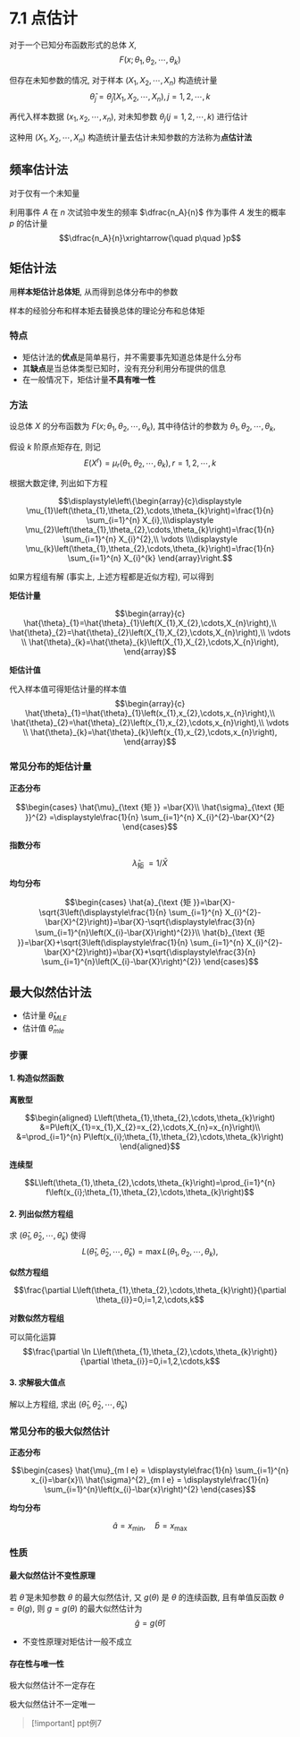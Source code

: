 7.1 点估计
===
对于一个已知分布函数形式的总体 $X$,
$$F\left(x;\theta_{1},\theta_{2},\cdots,\theta_{k}\right)$$

但存在未知参数的情况, 对于样本 $\left(X_{1},X_{2},\cdots,X_{n}\right)$ 构造统计量
$$\hat{\theta}_{j}=\hat{\theta}_{j}\left(X_{1},X_{2},\cdots,X_{n}\right),j=1,2,\cdots,k$$

再代入样本数据 $\left(x_{1},x_{2},\cdots,x_{n}\right)$, 对未知参数 $\theta_{j}(j=1,2,\cdots,k)$ 进行估计

这种用 $\left(X_{1},X_{2},\cdots,X_{n}\right)$ 构造统计量去估计未知参数的方法称为**点估计法**

## 频率估计法
对于仅有一个未知量

利用事件 $A$ 在 $n$ 次试验中发生的频率 $\dfrac{n_A}{n}$ 作为事件 $A$ 发生的概率 $p$ 的估计量
$$\dfrac{n_A}{n}\xrightarrow{\quad p\quad }p$$

## 矩估计法
用**样本矩估计总体矩**, 从而得到总体分布中的参数

样本的经验分布和样本矩去替换总体的理论分布和总体矩

### 特点
- 矩估计法的**优点**是简单易行，并不需要事先知道总体是什么分布
- 其**缺点**是当总体类型已知时，没有充分利用分布提供的信息
- 在一般情况下，矩估计量**不具有唯一性**

### 方法
设总体 $X$ 的分布函数为 $F\left(x;\theta_{1},\theta_{2},\cdots,\theta_{k}\right)$, 其中待估计的参数为 $\theta_{1},\theta_{2},\cdots,\theta_{k}$,

假设 $k$ 阶原点矩存在, 则记
$$E\left(X^{r}\right)=\mu_{r}\left(\theta_{1},\theta_{2},\cdots,\theta_{k}\right),r=1,2,\cdots,k$$

根据大数定律, 列出如下方程

$$\displaystyle\left\{\begin{array}{c}\displaystyle
\mu_{1}\left(\theta_{1},\theta_{2},\cdots,\theta_{k}\right)=\frac{1}{n} \sum_{i=1}^{n} X_{i},\\\displaystyle
\mu_{2}\left(\theta_{1},\theta_{2},\cdots,\theta_{k}\right)=\frac{1}{n} \sum_{i=1}^{n} X_{i}^{2},\\
\vdots \\\displaystyle
\mu_{k}\left(\theta_{1},\theta_{2},\cdots,\theta_{k}\right)=\frac{1}{n} \sum_{i=1}^{n} X_{i}^{k}
\end{array}\right.$$

如果方程组有解 (事实上, 上述方程都是近似方程), 可以得到

**矩估计量**

$$\begin{array}{c}
\hat{\theta}_{1}=\hat{\theta}_{1}\left(X_{1},X_{2},\cdots,X_{n}\right),\\
\hat{\theta}_{2}=\hat{\theta}_{2}\left(X_{1},X_{2},\cdots,X_{n}\right),\\
\vdots \\
\hat{\theta}_{k}=\hat{\theta}_{k}\left(X_{1},X_{2},\cdots,X_{n}\right),
\end{array}$$

**矩估计值**

代入样本值可得矩估计量的样本值
$$\begin{array}{c}
\hat{\theta}_{1}=\hat{\theta}_{1}\left(x_{1},x_{2},\cdots,x_{n}\right),\\
\hat{\theta}_{2}=\hat{\theta}_{2}\left(x_{1},x_{2},\cdots,x_{n}\right),\\
\vdots \\
\hat{\theta}_{k}=\hat{\theta}_{k}\left(x_{1},x_{2},\cdots,x_{n}\right),
\end{array}$$

### 常见分布的矩估计量
**正态分布**

$$\begin{cases}
\hat{\mu}_{\text {矩 }} =\bar{X}\\
\hat{\sigma}_{\text {矩 }}^{2} =\displaystyle\frac{1}{n} \sum_{i=1}^{n} X_{i}^{2}-\bar{X}^{2}
\end{cases}$$

**指数分布**

$$\hat{\lambda}_{\text {矩 }} =1/\bar{X}$$

**均匀分布**

$$\begin{cases}
\hat{a}_{\text {矩 }}=\bar{X}-\sqrt{3\left(\displaystyle\frac{1}{n} \sum_{i=1}^{n} X_{i}^{2}-\bar{X}^{2}\right)}=\bar{X}-\sqrt{\displaystyle\frac{3}{n} \sum_{i=1}^{n}\left(X_{i}-\bar{X}\right)^{2}}\\
\hat{b}_{\text {矩 }}=\bar{X}+\sqrt{3\left(\displaystyle\frac{1}{n} \sum_{i=1}^{n} X_{i}^{2}-\bar{X}^{2}\right)}=\bar{X}+\sqrt{\displaystyle\frac{3}{n} \sum_{i=1}^{n}\left(X_{i}-\bar{X}\right)^{2}}
\end{cases}$$

## 最大似然估计法
- 估计量 $\hat\theta_{MLE}$
- 估计值 $\hat\theta_{mle}$
### 步骤
#### 1. 构造**似然函数**

**离散型**

$$\begin{aligned}
L\left(\theta_{1},\theta_{2},\cdots,\theta_{k}\right)
&=P\left(X_{1}=x_{1},X_{2}=x_{2},\cdots,X_{n}=x_{n}\right)\\
&=\prod_{i=1}^{n} P\left(x_{i};\theta_{1},\theta_{2},\cdots,\theta_{k}\right)
\end{aligned}$$

**连续型**

$$L\left(\theta_{1},\theta_{2},\cdots,\theta_{k}\right)=\prod_{i=1}^{n} f\left(x_{i};\theta_{1},\theta_{2},\cdots,\theta_{k}\right)$$

#### 2. 列出似然方程组
求 $\left(\hat{\theta}_{1},\hat{\theta}_{2},\cdots,\hat{\theta}_{k}\right)$ 使得
$$L\left(\hat{\theta}_{1},\hat{\theta}_{2},\cdots,\hat{\theta}_{k}\right)=\max L\left(\theta_{1},\theta_{2},\cdots,\theta_{k}\right),$$

**似然方程组**

$$\frac{\partial L\left(\theta_{1},\theta_{2},\cdots,\theta_{k}\right)}{\partial \theta_{i}}=0,i=1,2,\cdots,k$$

**对数似然方程组**

可以简化运算
$$\frac{\partial \ln L\left(\theta_{1},\theta_{2},\cdots,\theta_{k}\right)}{\partial \theta_{i}}=0,i=1,2,\cdots,k$$

#### 3. 求解极大值点
解以上方程组, 求出 $\left(\hat{\theta}_{1},\hat{\theta}_{2},\cdots,\hat{\theta}_{k}\right)$

### 常见分布的极大似然估计
**正态分布**

$$\begin{cases}
\hat{\mu}_{m l e} = \displaystyle\frac{1}{n} \sum_{i=1}^{n} x_{i}=\bar{x}\\
\hat{\sigma}^{2}_{m l e} = \displaystyle\frac{1}{n} \sum_{i=1}^{n}\left(x_{i}-\bar{x}\right)^{2}
\end{cases}$$

**均匀分布**

$$\hat{a}=x_{\min }, \quad \hat{b}=x_{\max }$$

### 性质
#### 最大似然估计不变性原理
若 $\hat\theta$ 是未知参数 $\theta$ 的最大似然估计, 又 $g(\theta)$ 是 $\theta$ 的连续函数, 且有单值反函数 $\theta = \theta(g)$, 则 $g=g(\theta)$ 的最大似然估计为
$$\hat{g}=g(\hat{\theta})$$
- 不变性原理对矩估计一般不成立

#### 存在性与唯一性
极大似然估计不一定存在

极大似然估计不一定唯一

> [!important] ppt例7
